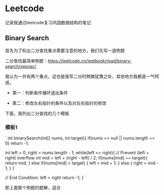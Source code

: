 # Leetcode
记录我通过leetcode复习巩固数据结构的笔记

## Binary Search

首先为了标出二分查找重点需要注意的地方，我们先写一道例题

二分查找最简单例题：https://leetcode.cn/leetbook/read/binary-search/xexoac/

我认为一共有两个重点，这也是我写二分时稍微犹豫之处，其他地方我都是一气呵成。

+ 第一：判断条件循环退出条件

+ 第二：修改左右指针的条件以及对左右指针的修改

下面，我列出二分查找的几个模板

### 模板1

`
int binarySearch(int[] nums, int target){
  if(nums == null || nums.length == 0)
    return -1;

  int left = 0, right = nums.length - 1;
  while(left <= right){
    // Prevent (left + right) overflow
    int mid = left + (right - left) / 2;
    if(nums[mid] == target){ return mid; }
    else if(nums[mid] < target) { left = mid + 1; }
    else { right = mid - 1; }
  }

  // End Condition: left > right
  return -1;
}
`

即上面那个例题的题解，适合










































